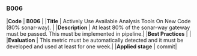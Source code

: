 ### B006

|**Code**           | **B006** |
|**Title**          | Actively Use Available Analysis Tools On New Code (80% sonar-way). |
|**Description**    | At least 80% of the sonar-way gateway must be passed. This must be implemented in pipeline.|
|**Best Practices** | |
|**Evaluation**     | This metric must be automatically detected and it must be developed and used at least for one week.|
|**Applied stage**  | commit|
